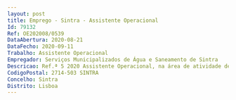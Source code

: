 ```yaml
--- 
layout: post
title: Emprego - Sintra - Assistente Operacional
Id: 79132
Ref: OE202008/0539
DataAbertura: 2020-08-21
DataFecho: 2020-09-11
Trabalho: Assistente Operacional
Empregador: Serviços Municipalizados de Água e Saneamento de Sintra
Descricao: Ref.ª 5 2020 Assistente Operacional, na área de atividade de Serralheiro (civil, mecânico, reparação de contentores, soldador)Examina as peças a serem soldadas, verificando especificações, desenhos e outros detalhes, selecionando o tipo de solda a ser utilizado  Prepara as partes a serem soldadas, aplicando o tratamento adequado, de forma a obter uma soldagem perfeita  Efetua o acabamento final na peça soldada, limando, esmerilando ou lixando as partes trabalhadas  Efetua cortes em materiais ou peças de metal, utilizando maçarico  Verifica o estado de conservação e executa a manutenção preventiva nas partes soldadas dos equipamentos e ferramentas  Controla o uso consumo dos materiais de solda, com registro do trabalho realizado e material consumido  Especifica e solicita o material a ser utilizado. II Constrói e aplica na oficina estruturas metálicas ligeiras para edifícios, pontes, caldeiras, caixilharias ou outras obras  Interpreta desenhos e outras especificações técnicas  Corta chapas de aço, perfilados de alumínio e tubos, por meio de tesouras mecânicas, maçaricos ou por outros processos  Utiliza diferentes matérias para as obras a realizar, tais como macacos hidráulicos, marretas, martelos, cunhas, material de corte, de soldar e de aquecimento  Enforma chapas e perfilados de pequenas secções  Fura e escaria os furos para os parafusos e rebites  Por vezes, encurva ou trabalha de outra maneira chapas e perfilados  Executa a ligação de elementos metálicos por meio de parafusos, rebites e outros processos. III Repara e conserva vários tipos de máquinas, motores e outros conjuntos mecânicos, geralmente de metal, com exceção dos instrumentos de precisão e das instalações elétrica  Examina os conjuntos que apresentam deficiências de funcionamento, para localizar os defeitos e determinar a sua natureza  Desmonta o aparelho, inteira ou parcialmente, para tirar as peças danificadas ou gastas  Repara ou substitui as peças defeituosas  Monta as várias peças, fazendo eventualmente retificações para que se ajustem exatamente  Ensaia o conjunto mecânico montado de novo e faz as afinações necessárias  Verifica, ajusta e lubrifica periodicamente o aparelho ou fiscaliza estes trabalhos e executa outras tarefas para manter em bom estado de funcionamento o aparelho, cujo rendimento regista, assim como as peças examinadas. Executa e coloca estruturas em diversos materiais para as instalações (vedações, peças necessárias para reservatórios, condutas)  Executa trabalhos de soldadura, tornearia, fresagem (reparação de viaturas)  Executa a ligação de peças ou partes metálicas por meio de soldadura  Procede ao corte de peças metálicas  Procede à soldadura semi automática. IV Efetua a manutenção e reparação do equipamento da recolha (contentores, enterrados, semi enterrados e de superfície) nas instalaçoes dos SMAS  fiscaliza as reparações efetuadas por outras entidades no exterior.
CodigoPostal: 2714-503 SINTRA
Concelho: Sintra
Distrito: Lisboa
--- 
```

